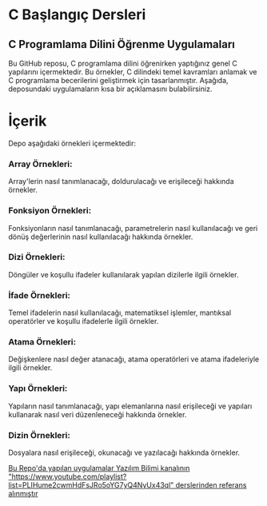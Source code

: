 # C Başlangıç Dersleri

## C Programlama Dilini Öğrenme Uygulamaları

Bu GitHub reposu, C programlama dilini öğrenirken yaptığınız genel C yapılarını içermektedir. Bu örnekler, C dilindeki temel kavramları anlamak ve C programlama becerilerini geliştirmek için tasarlanmıştır. Aşağıda, deposundaki uygulamaların kısa bir açıklamasını bulabilirsiniz.

<h1>İçerik</h1>

Depo aşağıdaki örnekleri içermektedir:

<h3>Array Örnekleri:</h3> Array'lerin nasıl tanımlanacağı, doldurulacağı ve erişileceği hakkında örnekler. <br>
<h3>Fonksiyon Örnekleri:</h3> Fonksiyonların nasıl tanımlanacağı, parametrelerin nasıl kullanılacağı ve geri dönüş değerlerinin nasıl kullanılacağı hakkında örnekler.<br>
<h3>Dizi Örnekleri:</h3> Döngüler ve koşullu ifadeler kullanılarak yapılan dizilerle ilgili örnekler.<br>
<h3>İfade Örnekleri:</h3> Temel ifadelerin nasıl kullanılacağı, matematiksel işlemler, mantıksal operatörler ve koşullu ifadelerle ilgili örnekler.<br>
<h3>Atama Örnekleri:</h3> Değişkenlere nasıl değer atanacağı, atama operatörleri ve atama ifadeleriyle ilgili örnekler.<br>
<h3>Yapı Örnekleri:</h3> Yapıların nasıl tanımlanacağı, yapı elemanlarına nasıl erişileceği ve yapıları kullanarak nasıl veri düzenleneceği hakkında örnekler.<br>
<h3>Dizin Örnekleri:</h3> Dosyalara nasıl erişileceği, okunacağı ve yazılacağı hakkında örnekler.

<t><u>Bu Repo'da yapılan uygulamalar Yazılım Bilimi kanalının "https://www.youtube.com/playlist?list=PLIHume2cwmHdFsJRo5oYG7yQ4NyUx43ql" derslerinden referans alınmıştır</u></t>

